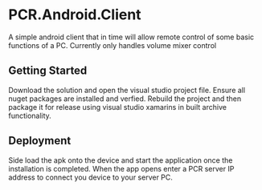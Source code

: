 # PCR.Android.Client
A simple android client that in time will allow remote control of some basic functions of a PC. Currently only handles volume mixer control

## Getting Started
Download the solution and open the visual studio project file. Ensure all nuget packages are installed and verfied. Rebuild the project and then package it for release using visual studio xamarins in built archive functionality.

## Deployment
Side load the apk onto the device and start the application once the installation is completed. When the app opens enter a PCR server IP address to connect you device to your server PC.
